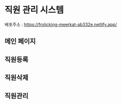 # 직원 관리 시스템
배포주소 : https://frolicking-meerkat-ab332e.netlify.app/

## 메인 페이지

## 직원등록

## 직원삭제

## 직원관리
